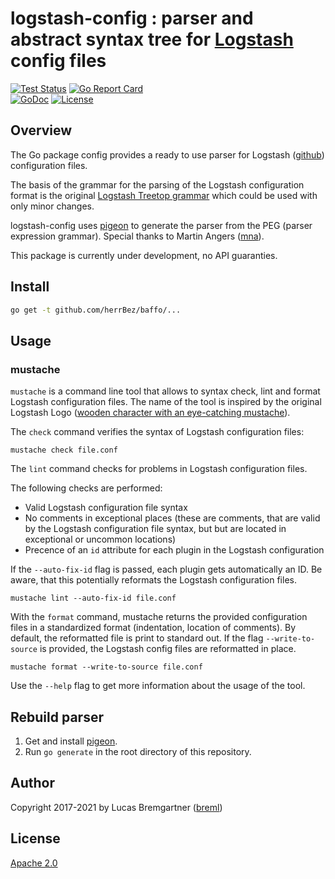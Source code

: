 # logstash-config : parser and abstract syntax tree for [Logstash](https://www.elastic.co/logstash/) config files

[![Test Status](https://github.com/herrBez/baffo/workflows/Test/badge.svg)](https://github.com/herrBez/baffo/actions?query=workflow%3ATest)
 [![Go Report Card](https://goreportcard.com/badge/github.com/herrBez/baffo)](https://goreportcard.com/report/github.com/herrBez/baffo)\
[![GoDoc](https://pkg.go.dev/badge/github.com/herrBez/baffo)](https://pkg.go.dev/github.com/herrBez/baffo) [![License](https://img.shields.io/badge/license-Apache_2.0-blue.svg)](LICENSE)

## Overview

The Go package config provides a ready to use parser for Logstash ([github](https://github.com/elastic/logstash)) configuration files.

The basis of the grammar for the parsing of the Logstash configuration format is the original [Logstash Treetop grammar](https://github.com/elastic/logstash/blob/master/logstash-core/lib/logstash/config/grammar.treetop) which could be used with only minor changes.

logstash-config uses [pigeon](https://github.com/mna/pigeon) to generate the parser from the PEG (parser expression grammar). Special thanks to Martin Angers ([mna](https://github.com/mna)).

This package is currently under development, no API guaranties.

## Install

```bash
go get -t github.com/herrBez/baffo/...
```

## Usage

### mustache

`mustache` is a command line tool that allows to syntax check, lint and format Logstash configuration files. The name of
the tool is inspired by the original Logstash Logo ([wooden character with an eye-catching mustache](https://www.elastic.co/de/blog/high-level-logstash-roadmap-is-published)).

The `check` command verifies the syntax of Logstash configuration files:

```shell
mustache check file.conf
```

The `lint` command checks for problems in Logstash configuration files.

The following checks are performed:

* Valid Logstash configuration file syntax
* No comments in exceptional places (these are comments, that are valid by the Logstash configuration file syntax, but
  but are located in exceptional or uncommon locations)
* Precence of an `id` attribute for each plugin in the Logstash configuration

If the `--auto-fix-id` flag is passed, each plugin gets automatically an ID. Be aware, that this potentially reformats
the Logstash configuration files.

```shell
mustache lint --auto-fix-id file.conf
```

With the `format` command, mustache returns the provided configuration files in a standardized format (indentation,
location of comments). By default, the reformatted file is print to standard out. If the flag `--write-to-source`
is provided, the Logstash config files are reformatted in place.

```shell
mustache format --write-to-source file.conf
```

Use the `--help` flag to get more information about the usage of the tool.

## Rebuild parser

1. Get and install [pigeon](https://github.com/mna/pigeon).
2. Run `go generate` in the root directory of this repository.

## Author

Copyright 2017-2021 by Lucas Bremgartner ([breml](https://github.com/breml))

## License

[Apache 2.0](LICENSE)
